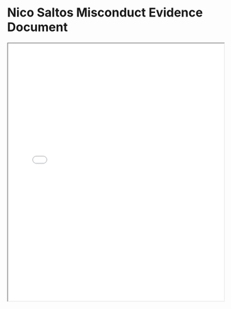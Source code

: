 
<html lang="en">
<head>
    <meta charset="UTF-8">
    <meta name="viewport" content="width=device-width, initial-scale=1.0">
    <title>Nico Saltos Misconduct Evidence Document</title>
</head>
<body>
    <h1>Nico Saltos Misconduct Evidence Document</h1>
    <iframe src="Nico Saltos Misconduct Evidence Document.pdf" width="100%" height="600px" style="overflow: auto;"></iframe>
</body>
</html>
